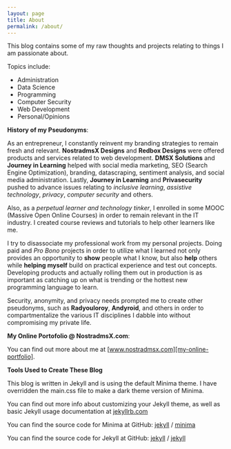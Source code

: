 ```yaml
---
layout: page
title: About
permalink: /about/
---
```



This blog contains some of my raw thoughts and projects relating to things I am passionate about. 

Topics include:
  * Administration
  * Data Science
  * Programming
  * Computer Security
  * Web Development
  * Personal/Opinions

**History of my Pseudonyms**:

As an entrepreneur, I constantly reinvent my branding strategies to remain fresh and relevant. **NostradmsX Designs** and **Redbox Designs** were offered products and services related to web development. **DMSX Solutions** and **Journey in Learning** helped with social media marketing, SEO (Search Engine Optimization), branding, datascraping, sentiment analysis, and social media administration. Lastly, **Journey in Learning** and **Privasecurity** pushed to advance issues relating to _inclusive learning_, _assistive technology_, _privacy_, _computer security_ and others. 

Also, as a _perpetual learner and technology tinker_, I enrolled in some MOOC (Massive Open Online Courses) in order to remain relevant in the IT industry. I created course reviews and tutorials to help other learners like me.

I try to disassociate my professional work from my personal projects. Doing paid and *Pro Bono* projects in order to utilize what I learned not only provides an opportunity to __show__ people what I know, but also __help__ others while __helping myself__ build on practical experience and test out concepts. Developing products and actually rolling them out in production is as important as catching up on what is trending or the hottest new programming language to learn. 

Security, anonymity, and privacy needs prompted me to create other pseudonyms, such as **Radyouloroy**, **Andyroid**, and others in order to compartmentalize the various IT disciplines I dabble into without compromising my private life. 

**My Online Portofolio @ NostradmsX.com**:

You can find out more about me at [www.nostradmsx.com][my-online-portfolio]. 

**Tools Used to Create These Blog**

This blog is written in Jekyll and is using the default Minima theme. I have overridden the main.css file to make a dark theme version of Minima.

You can find out more info about customizing your Jekyll theme, as well as basic Jekyll usage documentation at [jekyllrb.com](https://jekyllrb.com/)

You can find the source code for Minima at GitHub:
[jekyll][jekyll-organization] /
[minima](https://github.com/jekyll/minima)

You can find the source code for Jekyll at GitHub:
[jekyll][jekyll-organization] /
[jekyll](https://github.com/jekyll/jekyll)


[jekyll-organization]: https://github.com/jekyll
[my-online-portfolio]: http://www.nostradmsx.com
